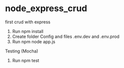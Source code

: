 # node_express_crud
first crud with express

1. Run npm install
2. Create folder Config and files .env.dev and .env.prod
3. Run npm node app.js

Testing (Mocha)
1. Run npm test
